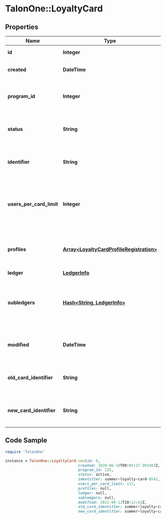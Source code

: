 # TalonOne::LoyaltyCard

## Properties

Name | Type | Description | Notes
------------ | ------------- | ------------- | -------------
**id** | **Integer** | Internal ID of this entity. | 
**created** | **DateTime** | The time this entity was created. | 
**program_id** | **Integer** | The ID of the loyalty program that owns this entity. | 
**status** | **String** | Status of the loyalty card. Can be one of: [&#39;active&#39;, &#39;inactive&#39;]  | 
**identifier** | **String** | The alphanumeric identifier of the loyalty card.  | 
**users_per_card_limit** | **Integer** | The max amount of customer profiles that can be linked to the card. 0 means unlimited.  | 
**profiles** | [**Array&lt;LoyaltyCardProfileRegistration&gt;**](LoyaltyCardProfileRegistration.md) | Integration IDs of the customers profiles linked to the card. | [optional] 
**ledger** | [**LedgerInfo**](LedgerInfo.md) |  | [optional] 
**subledgers** | [**Hash&lt;String, LedgerInfo&gt;**](LedgerInfo.md) | Displays point balances of the card in the subledgers of the loyalty program. | [optional] 
**modified** | **DateTime** | Timestamp of the most recent update of the loyalty card. | [optional] 
**old_card_identifier** | **String** | The alphanumeric identifier of the loyalty card.  | [optional] 
**new_card_identifier** | **String** | The alphanumeric identifier of the loyalty card.  | [optional] 

## Code Sample

```ruby
require 'TalonOne'

instance = TalonOne::LoyaltyCard.new(id: 6,
                                 created: 2020-06-10T09:05:27.993483Z,
                                 program_id: 125,
                                 status: active,
                                 identifier: summer-loyalty-card-0543,
                                 users_per_card_limit: 111,
                                 profiles: null,
                                 ledger: null,
                                 subledgers: null,
                                 modified: 2021-09-12T10:12:42Z,
                                 old_card_identifier: summer-loyalty-card-0543,
                                 new_card_identifier: summer-loyalty-card-0543)
```


